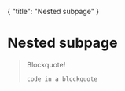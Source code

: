 {
  "title": "Nested subpage"
}

# Nested subpage

> Blockquote!
>
> ```
> code in a blockquote
> ```
